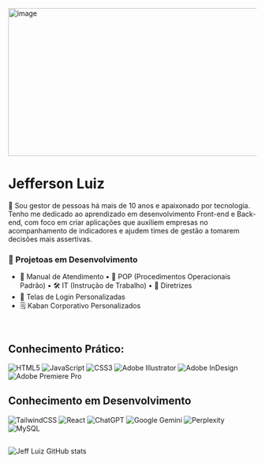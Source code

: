 <img width="1280" height="300" alt="image" src="https://github.com/user-attachments/assets/deb1383a-2838-4195-8854-1fef6051761f" />

# Jefferson Luiz 
👋 Sou gestor de pessoas há mais de 10 anos e apaixonado por tecnologia. Tenho me dedicado ao aprendizado em desenvolvimento Front-end e Back-end, com foco em criar aplicações que auxiliem empresas no acompanhamento de indicadores e ajudem times de gestão a tomarem decisões mais assertivas.</br>

### 📂 Projetoas em Desenvolvimento
  <ul>
    <li>📘 Manual de Atendimento • 🧾 POP (Procedimentos Operacionais Padrão) • 🛠️ IT (Instrução de Trabalho) • 🧩 Diretrizes</li>
    <li>🔐 Telas de Login Personalizadas</li>
    <li>🗒️ Kaban Corporativo Personalizados</li>
  </ul></br>

## Conhecimento Prático:

![HTML5](https://img.shields.io/badge/html5-%23E34F26.svg?style=for-the-badge&logo=html5&logoColor=white)
![JavaScript](https://img.shields.io/badge/javascript-%23323330.svg?style=for-the-badge&logo=javascript&logoColor=%23F7DF1E)
![CSS3](https://img.shields.io/badge/css3-%231572B6.svg?style=for-the-badge&logo=css3&logoColor=white)
![Adobe Illustrator](https://img.shields.io/badge/adobe%20illustrator-%23FF9A00.svg?style=for-the-badge&logo=adobe%20illustrator&logoColor=white)
![Adobe InDesign](https://img.shields.io/badge/Adobe%20InDesign-49021F?style=for-the-badge&logo=adobeindesign&logoColor=white)
![Adobe Premiere Pro](https://img.shields.io/badge/Adobe%20Premiere%20Pro-9999FF.svg?style=for-the-badge&logo=Adobe%20Premiere%20Pro&logoColor=white)

## Conhecimento em Desenvolvimento

![TailwindCSS](https://img.shields.io/badge/tailwindcss-%2338B2AC.svg?style=for-the-badge&logo=tailwind-css&logoColor=white)
![React](https://img.shields.io/badge/react-%2320232a.svg?style=for-the-badge&logo=react&logoColor=%2361DAFB)
![ChatGPT](https://img.shields.io/badge/chatGPT-74aa9c?style=for-the-badge&logo=openai&logoColor=white)
![Google Gemini](https://img.shields.io/badge/google%20gemini-8E75B2?style=for-the-badge&logo=google%20gemini&logoColor=white)
![Perplexity](https://img.shields.io/badge/perplexity-000000?style=for-the-badge&logo=perplexity&logoColor=088F8F)
![MySQL](https://img.shields.io/badge/mysql-4479A1.svg?style=for-the-badge&logo=mysql&logoColor=white)
##

  ![Jeff Luiz GitHub stats](https://github-readme-stats.vercel.app/api?username=jeeffluuiiz&show_icons=true&theme=dracula)
  <!-- ![Top Langs](https://github-readme-stats.vercel.app/api/top-langs/?jeeffluuiiz=anuraghazra&layout=compact) -->


<!--
**JeeffLuuiiz/JeeffLuuiiz** is a ✨ _special_ ✨ repository because its `README.md` (this file) appears on your GitHub profile.

Here are some ideas to get you started:

- 🔭 I’m currently working on ...
- 🌱 I’m currently learning ...
- 👯 I’m looking to collaborate on ...
- 🤔 I’m looking for help with ...
- 💬 Ask me about ...
- 📫 How to reach me: ...
- 😄 Pronouns: ...
- ⚡ Fun fact: ...
-->
